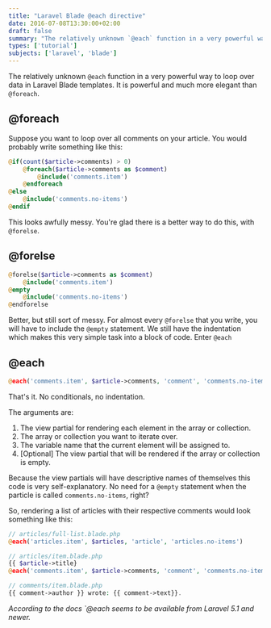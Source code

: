 ```yaml
---
title: "Laravel Blade @each directive"
date: 2016-07-08T13:30:00+02:00
draft: false
summary: "The relatively unknown `@each` function in a very powerful way to loop over data in Laravel Blade templates. It is powerful and much more elegant than `@foreach`."
types: ['tutorial']
subjects: ['laravel', 'blade']
---
```

The relatively unknown `@each` function in a very powerful way to loop over data in Laravel Blade templates. It is powerful and much more elegant than `@foreach`.

## @foreach
Suppose you want to loop over all comments on your article. You would probably write something like this:

```php
@if(count($article->comments) > 0) 
    @foreach($article->comments as $comment)
        @include('comments.item')
    @endforeach
@else
    @include('comments.no-items')
@endif
```

This looks awfully messy. You're glad there is a better way to do this, with `@forelse`.

## @forelse
```php
@forelse($article->comments as $comment)
    @include('comments.item')
@empty
    @include('comments.no-items')
@endforelse
```

Better, but still sort of messy. For almost every `@forelse` that you write, you will have to include the `@empty` statement. We still have the indentation which makes this very simple task into a block of code. Enter `@each`

## @each
```php
@each('comments.item', $article->comments, 'comment', 'comments.no-items')
```

That's it. No conditionals, no indentation.

The arguments are:
1. The view partial for rendering each element in the array or collection.
2. The array or collection you want to iterate over.
3. The variable name that the current element will be assigned to.
4. [Optional] The view partial that will be rendered if the array or collection is empty.

Because the view partials will have descriptive names of themselves this code is very self-explanatory. No need for a `@empty` statement when the particle is called `comments.no-items`, right?

So, rendering a list of articles with their respective comments would look something like this:

```php
// articles/full-list.blade.php
@each('articles.item', $articles, 'article', 'articles.no-items')

// articles/item.blade.php
{{ $article->title}
@each('comments.item', $article->comments, 'comment', 'comments.no-items')

// comments/item.blade.php
{{ comment->author }} wrote: {{ comment->text}}.
```

*According to the docs `@each seems to be available from Laravel 5.1 and newer.*